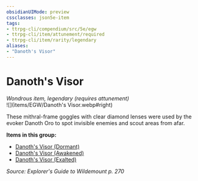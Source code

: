 ```yaml
---
obsidianUIMode: preview
cssclasses: json5e-item
tags:
- ttrpg-cli/compendium/src/5e/egw
- ttrpg-cli/item/attunement/required
- ttrpg-cli/item/rarity/legendary
aliases: 
- "Danoth's Visor"
---
```

# Danoth's Visor
*Wondrous item, legendary (requires attunement)*  
![](items/EGW/Danoth's Visor.webp#right)  


These mithral-frame goggles with clear diamond lenses were used by the evoker Danoth Oro to spot invisible enemies and scout areas from afar.

**Items in this group:**

- [Danoth's Visor (Dormant)](danoths-visor-dormant-egw.md)
- [Danoth's Visor (Awakened)](danoths-visor-awakened-egw.md)
- [Danoth's Visor (Exalted)](danoths-visor-exalted-egw.md)

*Source: Explorer's Guide to Wildemount p. 270*